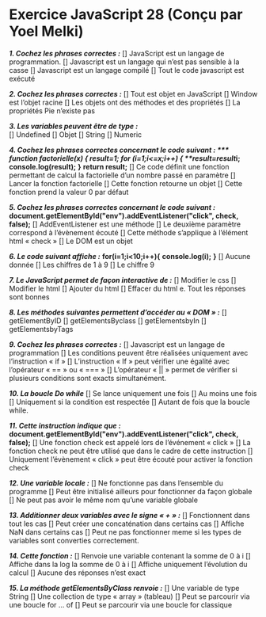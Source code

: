 # Exercice JavaScript 28 (Conçu par Yoel Melki)

***1. Cochez les phrases correctes :***
[]	JavaScript est un langage de programmation.
[]	Javascript est un langage qui n’est pas sensible à la casse
[]	Javascript est un langage compilé
[]	Tout le code javascript est exécuté

***2. Cochez les phrases correctes :***
[]	Tout est objet en JavaScript
[]	Window est l’objet racine
[]	Les objets ont des méthodes et des propriétés
[]	La propriétés Pie n’existe pas

***3. Les variables peuvent être de type :***  
[]	Undefined
[]	Objet
[]	String
[]	Numeric

***4. Cochez les phrases correctes concernant le code suivant :  ***
**function factorielle(x) {**
**result=1;**
**for (i=1;i<=x;i++) {**
**result=result*i;**
**console.log(result);**
**}**
**return result;** 
[]	Ce code définit une fonction permettant de calcul la factorielle d’un nombre passé en  paramètre
[]	Lancer la fonction factorielle
[]	Cette fonction retourne un objet
[]	Cette fonction prend la valeur 0 par défaut

***5. Cochez les phrases correctes concernant le code suivant :***
**document.getElementById("env").addEventListener("click", check, false);**
[]	AddEventListener est une méthode
[]	Le deuxième paramètre correspond à l’évènement écouté
[]	Cette méthode s’applique à l’élément html « check »
[]	Le DOM est un objet

***6. Le code suivant affiche :***
**for(i=1;i<10;i++){**
**console.log(i);**
**}**
[]	Aucune donnée
[]	Les chiffres de 1 à 9
[]	Le chiffre 9

***7. Le JavaScript permet de façon interactive de :***
[]	Modifier le css
[]	Modifier le html
[]	Ajouter du html
[]	Effacer du html
e.	Tout les réponses sont bonnes

***8. Les méthodes suivantes permettent d’accéder au « DOM » :***
[]	getElementByID
[]	getElementsByclass
[]	getElementsbyIn
[]	getElementsbyTags

***9. Cochez les phrases correctes :***
[]	Javascript est un langage de programmation
[]	Les conditions peuvent être réalisées uniquement avec l’instruction « if »
[]	L’instruction « If » peut vérifier une égalité avec l’opérateur  « == » ou « === »
[]	L’opérateur « || » permet de vérifier si plusieurs conditions sont exacts simultanément.

***10. La boucle Do while***
[]	Se lance uniquement une fois
[]	Au moins une fois
[]	Uniquement si la condition est respectée
[]	Autant de fois que la boucle while.

***11. Cette instruction indique que :***
**document.getElementById("env").addEventListener("click", check, false);**
[]	Une fonction check est appelé lors de l’événement « click »
[]	La fonction check ne peut être utilisé que dans le cadre de cette instruction
[]	Uniquement l’évènement « click » peut être écouté pour activer la fonction check

***12. Une variable locale :***
[]	Ne fonctionne pas dans l’ensemble du programme
[]	Peut être initialisé ailleurs pour fonctionner da façon globale
[]	Ne peut pas avoir le même nom qu’une variable globale

***13. Additionner deux variables avec le signe « + » :***
[]	Fonctionnent dans tout les cas
[]	Peut créer une concaténation dans certains cas 
[]	Affiche NaN dans certains cas
[]	Peut ne pas fonctionner meme si les types de variables sont converties correctement.

***14. Cette fonction :***
[]	Renvoie une variable contenant la somme de 0 à i
[]	Affiche dans la log la somme de 0 à i
[]	Affiche uniquement l’évolution du calcul
[]	Aucune des réponses n’est exact

***15. La méthode getElementsByClass renvoie :***
[]	Une variable de type String
[]	Une collection de type « array » (tableau)
[]	Peut se parcourir via une boucle for … of
[]	Peut se parcourir via une boucle for classique